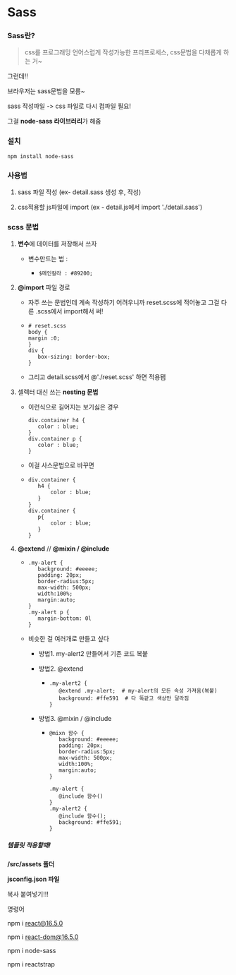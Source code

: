 # Sass 

### Sass란?

> css를 프로그래밍 언어스럽게 작성가능한 프리프로세스, css문법을 다채롭게 하는 거~

그런데!!

브라우저는 sass문법을 모름~

sass 작성파일 -> css 파일로 다시 컴파일 필요!

그걸 **node-sass 라이브러리**가 해줌



### 설치

```
npm install node-sass
```



### 사용법

1. sass 파일 작성 (ex- detail.sass 생성 후, 작성)

2. css적용할 js파일에 import (ex - detail.js에서 import './detail.sass')

   

### scss 문법

1. **변수**에 데이터를 저장해서 쓰자

   - 변수만드는 법 : 

     - ```
       $메인칼라 : #89200;
       ```

2. **@import** 파일 경로

   - 자주 쓰는 문법인데 계속 작성하기 어려우니까 
     reset.scss에 적어놓고 그걸 다른 .scss에서 import해서 써!

   - ```
     # reset.scss
     body {
     margin :0;
     }
     div {
     	box-sizing: border-box;
     }
     ```

   - 그리고 detail.scss에서 @'./reset.scss' 하면 적용됌

   

3. 셀렉터 대신 쓰는 **nesting 문법**

   - 이런식으로 길어지는 보기싫은 경우

     ```
     div.container h4 {
     	color : blue;
     }
     div.container p {
     	color : blue;
     }
     ```

   - 이걸 사스문법으로 바꾸면

   - ```
     div.container {
     	h4 {
     		color : blue;
     	}
     }
     div.container {
     	p{
     		color : blue;
     	}
     }
     ```

4. **@extend** // **@mixin / @include**

   - ```
     .my-alert {
     	background: #eeeee;
     	padding: 20px;
     	border-radius:5px;
     	max-width: 500px;
     	width:100%;
     	margin:auto;
     }
     .my-alert p {
     	margin-bottom: 0l
     }
     ```

   - 비슷한 걸 여러개로 만들고 싶다

     - 방법1. my-alert2 만들어서 기존 코드 복붙

     - 방법2. @extend

       - ```
         .my-alert2 {
         	@extend .my-alert;  # my-alert의 모든 속성 가져옴(복붙)
         	background: #ffe591  # 다 똑같고 색상만 달라짐
         }
         ```

     - 방법3. @mixin / @include

       - ```
         @mixn 함수 {
         	background: #eeeee;
         	padding: 20px;
         	border-radius:5px;
         	max-width: 500px;
         	width:100%;
         	margin:auto;
         }
         
         .my-alert {
         	@include 함수()
         }
         .my-alert2 {
         	@include 함수();
         	background: #ffe591;
         }
         ```



##### 템플릿 적용할때!

**/src/assets 폴더**

**jsconfig.json 파일**

복사 붙여넣기!!!

명령어

npm i react@16.5.0

npm i react-dom@16.5.0

npm i node-sass

npm i reactstrap
